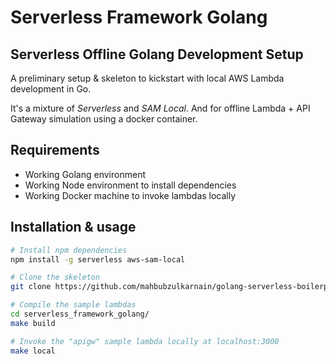 # Serverless Framework Golang

## Serverless Offline Golang Development Setup

A preliminary setup & skeleton to kickstart with local AWS Lambda development in Go.

It's a mixture of _Serverless_ and _SAM Local_. And for offline Lambda + API
Gateway simulation using a docker container.

## Requirements
- Working Golang environment
- Working Node environment to install dependencies
- Working Docker machine to invoke lambdas locally

## Installation & usage
```bash
# Install npm dependencies
npm install -g serverless aws-sam-local

# Clone the skeleton
git clone https://github.com/mahbubzulkarnain/golang-serverless-boilerplate.git

# Compile the sample lambdas
cd serverless_framework_golang/
make build

# Invoke the "apigw" sample lambda locally at localhost:3000
make local
```
